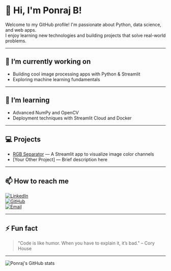 # 👋 Hi, I'm Ponraj B!

Welcome to my GitHub profile! I'm passionate about Python, data science, and web apps.  
I enjoy learning new technologies and building projects that solve real-world problems.

---

## 🔭 I’m currently working on
- Building cool image processing apps with Python & Streamlit
- Exploring machine learning fundamentals

---

## 🌱 I’m learning
- Advanced NumPy and OpenCV
- Deployment techniques with Streamlit Cloud and Docker

---

## 💻 Projects
- [RGB Separator](https://github.com/Ponraj-B/rgb-separator) — A Streamlit app to visualize image color channels  
- [Your Other Project] — Brief description here

---

## 📫 How to reach me

[![LinkedIn](https://img.shields.io/badge/LinkedIn-Ponraj-blue?style=flat-square&logo=linkedin)](https://linkedin.com/in/yourprofile)  
[![GitHub](https://img.shields.io/badge/GitHub-Ponraj-black?style=flat-square&logo=github)](https://github.com/Ponraj-B)  
[![Email](https://img.shields.io/badge/Email-your.email@example.com-red?style=flat-square&logo=gmail)](mailto:your.email@example.com)

---

## ⚡ Fun fact
> "Code is like humor. When you have to explain it, it’s bad." – Cory House

---

![Ponraj's GitHub stats](https://github-readme-stats.vercel.app/api?username=Ponraj-B&show_icons=true&theme=radical)
